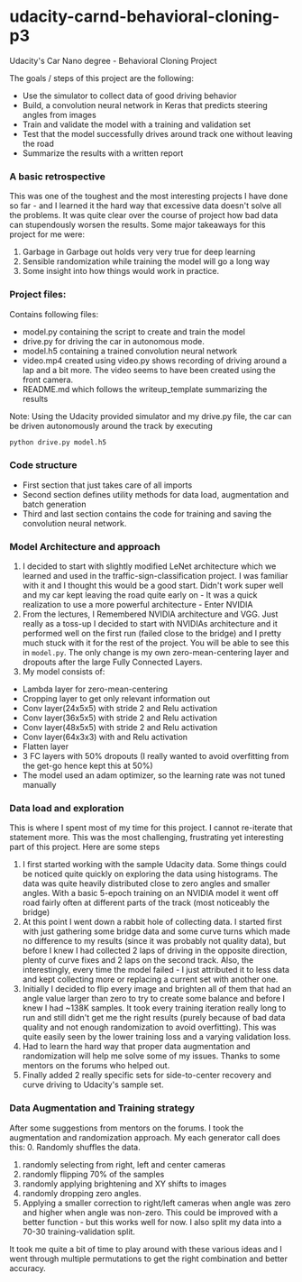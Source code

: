 # udacity-carnd-behavioral-cloning-p3
Udacity's Car Nano degree - Behavioral Cloning Project



The goals / steps of this project are the following:
* Use the simulator to collect data of good driving behavior
* Build, a convolution neural network in Keras that predicts steering angles from images
* Train and validate the model with a training and validation set
* Test that the model successfully drives around track one without leaving the road
* Summarize the results with a written report


[//]: # (Image References)

[image1]: ./sample_images/placeholder.png "Data Visualization"
[image2]: ./sample_images/placeholder.png "Color Channel image"
[image3]: ./sample_images/placeholder_small.png "Recovery Image"
[image4]: ./sample_images/placeholder_small.png "Recovery Image"
[image5]: ./sample_images/placeholder_small.png "Recovery Image"
[image6]: ./sample_images/placeholder_small.png "Normal Image"
[image7]: ./sample_images/placeholder_small.png "Flipped Image"

### A basic retrospective
This was one of the toughest and the most interesting projects I have done so far - and I learned it the hard way that excessive data doesn't solve all the problems. It was quite clear over the course of project how bad data can stupendously worsen the results. Some major takeaways for this project for me were:
1. Garbage in Garbage out holds very very true for deep learning
2. Sensible randomization while training the model will go a long way
3. Some insight into how things would work in practice.

### Project files:
Contains following files:
* model.py containing the script to create and train the model
* drive.py for driving the car in autonomous mode.
* model.h5 containing a trained convolution neural network
* video.mp4 created using video.py shows recording of driving around a lap and a bit more. The video seems to have been created using the front camera.
* README.md which follows the writeup_template summarizing the results

Note: Using the Udacity provided simulator and my drive.py file, the car can be driven autonomously around the track by executing
```sh
python drive.py model.h5
```


### Code structure
* First section that just takes care of all imports
* Second section defines utility methods for data load, augmentation and batch generation
* Third and last section contains the code for training and saving the convolution neural network.

### Model Architecture and approach
1. I decided to start with slightly modified LeNet architecture which we learned and used in the traffic-sign-classification project. I was familiar with it and I thought this would be a good start. Didn't work super well and my car kept leaving the road quite early on - It was a quick realization to use a more powerful architecture - Enter NVIDIA
2. From the lectures, I Remembered NVIDIA architecture and VGG. Just really as a toss-up I decided to start with NVIDIAs architecture and it performed well on the first run (failed close to the bridge) and I pretty much stuck with it for the rest of the project. You will be able to see this in `model.py`. The only change is my own zero-mean-centering layer and dropouts after the large Fully Connected Layers.
3. My model consists of:
* Lambda layer for zero-mean-centering
* Cropping layer to get only relevant information out
* Conv layer(24x5x5) with stride 2 and Relu activation
* Conv layer(36x5x5) with stride 2 and Relu activation
* Conv layer(48x5x5) with stride 2 and Relu activation
* Conv layer(64x3x3) with and Relu activation
* Flatten layer
* 3 FC layers with 50% dropouts (I really wanted to avoid overfitting from the get-go hence kept this at 50%)
* The model used an adam optimizer, so the learning rate was not tuned manually


### Data load and exploration
This is where I spent most of my time for this project. I cannot re-iterate that statement more. This was the most challenging, frustrating yet interesting part of this project. Here are some steps
1. I first started working with the sample Udacity data. Some things could be noticed quite quickly on exploring the data using histograms. The data was quite heavily distributed close to zero angles and smaller angles. With a basic 5-epoch training on an NVIDIA model it went off road fairly often at different parts of the track (most noticeably the bridge)
2. At this point I went down a rabbit hole of collecting data. I started first with just gathering some bridge data and some curve turns which made no difference to my results (since it was probably not quality data), but before I knew I had collected 2 laps of driving in the opposite direction, plenty of curve fixes and 2 laps on the second track. Also, the interestingly, every time the model failed - I just attributed it to less data and kept collecting more or replacing a current set with another one.
3. Initially I decided to flip every image and brighten all of them that had an angle value larger than zero to try to create some balance and before I knew I had ~138K samples. It took every training iteration really long to run and still didn't get me the right results (purely because of bad data quality and not enough randomization to avoid overfitting). This was quite easily seen by the lower training loss and a varying validation loss.
4. Had to learn the hard way that proper data augmentation and randomization will help me solve some of my issues. Thanks to some mentors on the forums who helped out.
5. Finally added 2 really specific sets for side-to-center recovery and curve driving to Udacity's sample set.

### Data Augmentation and Training strategy
After some suggestions from mentors on the forums. I took the augmentation and randomization approach. My each generator call does this:
0. Randomly shuffles the data.
1. randomly selecting from right, left and center cameras
2. randomly flipping 70% of the samples
3. randomly applying brightening and XY shifts to images
4. randomly dropping zero angles.
5. Applying a smaller correction to right/left cameras when angle was zero and higher when angle was non-zero. This could be improved with a better function - but this works well for now.
I also split my data into a 70-30 training-validation split.

It took me quite a bit of time to play around with these various ideas and I went through multiple permutations to get the right combination and better accuracy.
